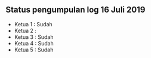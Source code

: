 Status pengumpulan log 16 Juli 2019
---
* Ketua 1 : Sudah
* Ketua 2 : 
* Ketua 3 : Sudah
* Ketua 4 : Sudah
* Ketua 5 : Sudah
